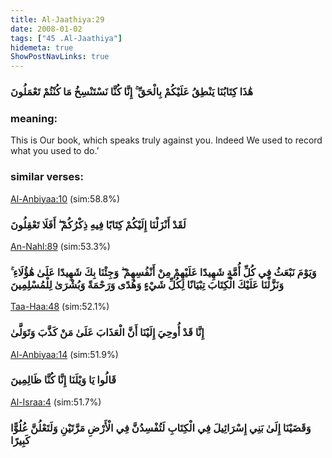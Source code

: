 ```yaml
---
title: Al-Jaathiya:29
date: 2008-01-02
tags: ["45 .Al-Jaathiya"]
hidemeta: true 
ShowPostNavLinks: true 
---
```

### هَٰذَا كِتَابُنَا يَنْطِقُ عَلَيْكُمْ بِالْحَقِّ ۚ إِنَّا كُنَّا نَسْتَنْسِخُ مَا كُنْتُمْ تَعْمَلُونَ
### meaning: 
This is Our book, which speaks truly against you. Indeed We used to record what you used to do.’
### similar verses: 

[Al-Anbiyaa:10](/21/10) (sim:58.8%)

### لَقَدْ أَنْزَلْنَا إِلَيْكُمْ كِتَابًا فِيهِ ذِكْرُكُمْ ۖ أَفَلَا تَعْقِلُونَ

[An-Nahl:89](/16/89) (sim:53.3%)

### وَيَوْمَ نَبْعَثُ فِي كُلِّ أُمَّةٍ شَهِيدًا عَلَيْهِمْ مِنْ أَنْفُسِهِمْ ۖ وَجِئْنَا بِكَ شَهِيدًا عَلَىٰ هَٰؤُلَاءِ ۚ وَنَزَّلْنَا عَلَيْكَ الْكِتَابَ تِبْيَانًا لِكُلِّ شَيْءٍ وَهُدًى وَرَحْمَةً وَبُشْرَىٰ لِلْمُسْلِمِينَ

[Taa-Haa:48](/20/48) (sim:52.1%)

### إِنَّا قَدْ أُوحِيَ إِلَيْنَا أَنَّ الْعَذَابَ عَلَىٰ مَنْ كَذَّبَ وَتَوَلَّىٰ

[Al-Anbiyaa:14](/21/14) (sim:51.9%)

### قَالُوا يَا وَيْلَنَا إِنَّا كُنَّا ظَالِمِينَ

[Al-Israa:4](/17/4) (sim:51.7%)

### وَقَضَيْنَا إِلَىٰ بَنِي إِسْرَائِيلَ فِي الْكِتَابِ لَتُفْسِدُنَّ فِي الْأَرْضِ مَرَّتَيْنِ وَلَتَعْلُنَّ عُلُوًّا كَبِيرًا
